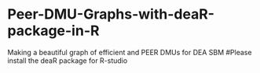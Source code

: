 # Peer-DMU-Graphs-with-deaR-package-in-R
Making a beautiful graph of efficient and PEER DMUs for DEA SBM
#Please install the deaR package for R-studio
